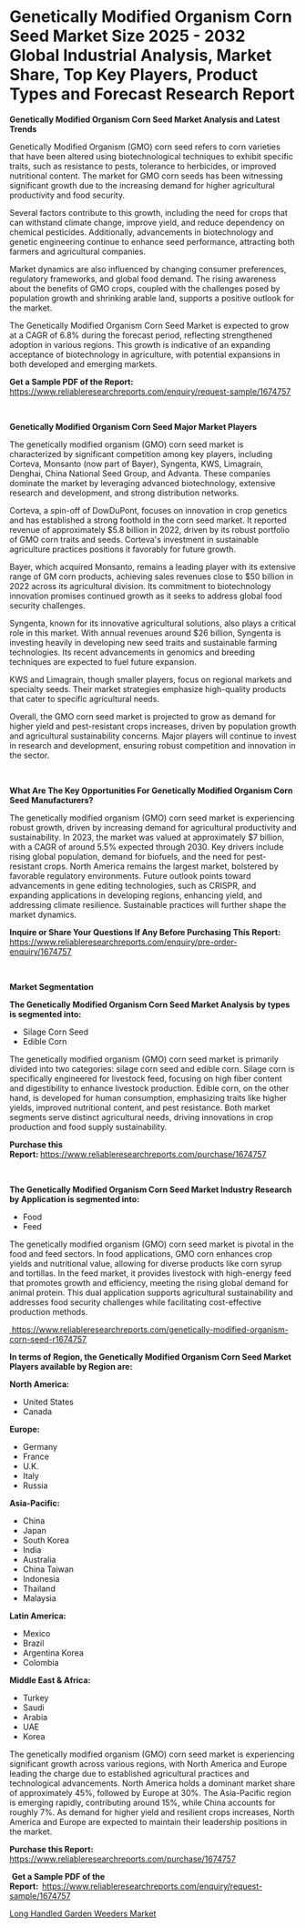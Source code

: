 <p><h1>Genetically Modified Organism Corn Seed Market Size 2025 - 2032 Global Industrial Analysis, Market Share, Top Key Players, Product Types and Forecast Research Report</h1></p><p><strong>Genetically Modified Organism Corn Seed Market Analysis and Latest Trends</strong></p>
<p><p>Genetically Modified Organism (GMO) corn seed refers to corn varieties that have been altered using biotechnological techniques to exhibit specific traits, such as resistance to pests, tolerance to herbicides, or improved nutritional content. The market for GMO corn seeds has been witnessing significant growth due to the increasing demand for higher agricultural productivity and food security. </p><p>Several factors contribute to this growth, including the need for crops that can withstand climate change, improve yield, and reduce dependency on chemical pesticides. Additionally, advancements in biotechnology and genetic engineering continue to enhance seed performance, attracting both farmers and agricultural companies.</p><p>Market dynamics are also influenced by changing consumer preferences, regulatory frameworks, and global food demand. The rising awareness about the benefits of GMO crops, coupled with the challenges posed by population growth and shrinking arable land, supports a positive outlook for the market. </p><p>The Genetically Modified Organism Corn Seed Market is expected to grow at a CAGR of 6.8% during the forecast period, reflecting strengthened adoption in various regions. This growth is indicative of an expanding acceptance of biotechnology in agriculture, with potential expansions in both developed and emerging markets.</p></p>
<p><strong>Get a Sample PDF of the Report:&nbsp;</strong> <a href="https://www.reliableresearchreports.com/enquiry/request-sample/1674757?utm_campaign=3281&utm_medium=2&utm_source=Github&utm_content=ia&utm_term=25032025&utm_id=genetically-modified-organism-corn-seed">https://www.reliableresearchreports.com/enquiry/request-sample/1674757</a></p>
<p>&nbsp;</p>
<p><strong>Genetically Modified Organism Corn Seed Major Market Players</strong></p>
<p><p>The genetically modified organism (GMO) corn seed market is characterized by significant competition among key players, including Corteva, Monsanto (now part of Bayer), Syngenta, KWS, Limagrain, Denghai, China National Seed Group, and Advanta. These companies dominate the market by leveraging advanced biotechnology, extensive research and development, and strong distribution networks.</p><p>Corteva, a spin-off of DowDuPont, focuses on innovation in crop genetics and has established a strong foothold in the corn seed market. It reported revenue of approximately $5.8 billion in 2022, driven by its robust portfolio of GMO corn traits and seeds. Corteva's investment in sustainable agriculture practices positions it favorably for future growth.</p><p>Bayer, which acquired Monsanto, remains a leading player with its extensive range of GM corn products, achieving sales revenues close to $50 billion in 2022 across its agricultural division. Its commitment to biotechnology innovation promises continued growth as it seeks to address global food security challenges.</p><p>Syngenta, known for its innovative agricultural solutions, also plays a critical role in this market. With annual revenues around $26 billion, Syngenta is investing heavily in developing new seed traits and sustainable farming technologies. Its recent advancements in genomics and breeding techniques are expected to fuel future expansion.</p><p>KWS and Limagrain, though smaller players, focus on regional markets and specialty seeds. Their market strategies emphasize high-quality products that cater to specific agricultural needs. </p><p>Overall, the GMO corn seed market is projected to grow as demand for higher yield and pest-resistant crops increases, driven by population growth and agricultural sustainability concerns. Major players will continue to invest in research and development, ensuring robust competition and innovation in the sector.</p></p>
<p>&nbsp;</p>
<p><strong>What Are The Key Opportunities For Genetically Modified Organism Corn Seed Manufacturers?</strong></p>
<p><p>The genetically modified organism (GMO) corn seed market is experiencing robust growth, driven by increasing demand for agricultural productivity and sustainability. In 2023, the market was valued at approximately $7 billion, with a CAGR of around 5.5% expected through 2030. Key drivers include rising global population, demand for biofuels, and the need for pest-resistant crops. North America remains the largest market, bolstered by favorable regulatory environments. Future outlook points toward advancements in gene editing technologies, such as CRISPR, and expanding applications in developing regions, enhancing yield, and addressing climate resilience. Sustainable practices will further shape the market dynamics.</p></p>
<p><strong>Inquire or Share Your Questions If Any Before Purchasing This Report:</strong> <a href="https://www.reliableresearchreports.com/enquiry/pre-order-enquiry/1674757?utm_campaign=3281&utm_medium=2&utm_source=Github&utm_content=ia&utm_term=25032025&utm_id=genetically-modified-organism-corn-seed">https://www.reliableresearchreports.com/enquiry/pre-order-enquiry/1674757</a></p>
<p>&nbsp;</p>
<p><strong>Market Segmentation</strong></p>
<p><strong>The Genetically Modified Organism Corn Seed Market Analysis by types is segmented into:</strong></p>
<p><ul><li>Silage Corn Seed</li><li>Edible Corn</li></ul></p>
<p><p>The genetically modified organism (GMO) corn seed market is primarily divided into two categories: silage corn seed and edible corn. Silage corn is specifically engineered for livestock feed, focusing on high fiber content and digestibility to enhance livestock production. Edible corn, on the other hand, is developed for human consumption, emphasizing traits like higher yields, improved nutritional content, and pest resistance. Both market segments serve distinct agricultural needs, driving innovations in crop production and food supply sustainability.</p></p>
<p><strong>Purchase this Report:&nbsp;</strong><a href="https://www.reliableresearchreports.com/purchase/1674757?utm_campaign=3281&utm_medium=2&utm_source=Github&utm_content=ia&utm_term=25032025&utm_id=genetically-modified-organism-corn-seed">https://www.reliableresearchreports.com/purchase/1674757</a></p>
<p>&nbsp;</p>
<p><strong>The Genetically Modified Organism Corn Seed Market Industry Research by Application is segmented into:</strong></p>
<p><ul><li>Food</li><li>Feed</li></ul></p>
<p><p>The genetically modified organism (GMO) corn seed market is pivotal in the food and feed sectors. In food applications, GMO corn enhances crop yields and nutritional value, allowing for diverse products like corn syrup and tortillas. In the feed market, it provides livestock with high-energy feed that promotes growth and efficiency, meeting the rising global demand for animal protein. This dual application supports agricultural sustainability and addresses food security challenges while facilitating cost-effective production methods.</p></p>
<p><a href="https://www.reliableresearchreports.com/genetically-modified-organism-corn-seed-r1674757?utm_campaign=3281&utm_medium=2&utm_source=Github&utm_content=ia&utm_term=25032025&utm_id=genetically-modified-organism-corn-seed">&nbsp;https://www.reliableresearchreports.com/genetically-modified-organism-corn-seed-r1674757</a></p>
<p><strong>In terms of Region, the Genetically Modified Organism Corn Seed Market Players available by Region are:</strong></p>
<p>
    <p> <strong> North America: </strong>
        <ul>
            <li>United States</li>
            <li>Canada</li>
        </ul>
        </p> 
    <p> <strong> Europe: </strong>
        <ul>
            <li>Germany</li>
            <li>France</li>
            <li>U.K.</li>
            <li>Italy</li>
            <li>Russia</li>
        </ul>
        </p> 
    <p> <strong> Asia-Pacific: </strong>
        <ul>
            <li>China</li>
            <li>Japan</li>
            <li>South Korea</li>
            <li>India</li>
            <li>Australia</li>
            <li>China Taiwan</li>
            <li>Indonesia</li>
            <li>Thailand</li>
            <li>Malaysia</li>
        </ul>
        </p> 
    <p> <strong> Latin America: </strong>
        <ul>
            <li>Mexico</li>
            <li>Brazil</li>
            <li>Argentina Korea</li>
            <li>Colombia</li>
        </ul>
        </p> 
    <p> <strong> Middle East & Africa: </strong>
        <ul>
            <li>Turkey</li>
            <li>Saudi</li>
            <li>Arabia</li>
            <li>UAE</li>
            <li>Korea</li>
        </ul>
    </p>
    </p>
<p><p>The genetically modified organism (GMO) corn seed market is experiencing significant growth across various regions, with North America and Europe leading the charge due to established agricultural practices and technological advancements. North America holds a dominant market share of approximately 45%, followed by Europe at 30%. The Asia-Pacific region is emerging rapidly, contributing around 15%, while China accounts for roughly 7%. As demand for higher yield and resilient crops increases, North America and Europe are expected to maintain their leadership positions in the market.</p></p>
<p><strong>Purchase this Report: </strong><a href="https://www.reliableresearchreports.com/purchase/1674757?utm_campaign=3281&utm_medium=2&utm_source=Github&utm_content=ia&utm_term=25032025&utm_id=genetically-modified-organism-corn-seed">https://www.reliableresearchreports.com/purchase/1674757</a></p>
<p>&nbsp;<strong>Get a Sample PDF of the Report:&nbsp;&nbsp;</strong><a href="https://www.reliableresearchreports.com/enquiry/request-sample/1674757?utm_campaign=3281&utm_medium=2&utm_source=Github&utm_content=ia&utm_term=25032025&utm_id=genetically-modified-organism-corn-seed">https://www.reliableresearchreports.com/enquiry/request-sample/1674757</a></p>
<p><strong></strong></p>
<p><p><a href="https://github.com/saoneubeh8/Market-Research-Report-List-1/blob/main/long-handled-garden-weeders-market.md?utm_campaign=3281&utm_medium=2&utm_source=Github&utm_content=ia&utm_term=25032025&utm_id=genetically-modified-organism-corn-seed">Long Handled Garden Weeders Market</a></p></p>